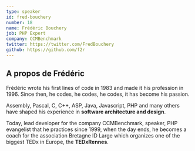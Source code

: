 ```yaml
---
type: speaker
id: fred-bouchery
number: 18
name: Frédéric Bouchery
job: PHP Expert
company: CCMBenchmark
twitter: https://twitter.com/FredBouchery
github: https://github.com/f2r
---
```


## A propos de Frédéric

Frédéric wrote his first lines of code in 1983 and made it his profession in 1996. Since then, he codes, he codes, he codes, it has become his passion.

Assembly, Pascal, C, C++, ASP, Java, Javascript, PHP and many others have shaped his experience in **software architecture and design**.

Today, lead developer for the company CCMBenchmark, speaker, PHP evangelist that he practices since 1999, when the day ends, he becomes a coach for the association Bretagne ID Large which organizes one of the biggest TEDx in Europe, the **TEDxRennes**.
